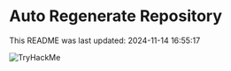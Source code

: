 # Auto Regenerate Repository

This README was last updated: 2024-11-14 16:55:17

 ![TryHackMe](https://tryhackme.com/badge/533634)